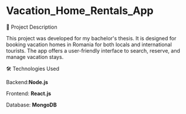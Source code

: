 # Vacation_Home_Rentals_App

🏡 Project Description

This project was developed for my bachelor's thesis. It is designed for booking vacation homes in Romania for both locals and international tourists. The app offers a user-friendly interface to search, reserve, and manage vacation stays.

🛠️ Technologies Used

Backend:**Node.js**

Frontend: **React.js**

Database: **MongoDB**
